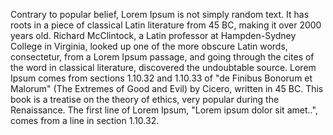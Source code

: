 Contrary to popular belief, Lorem Ipsum is not simply random text. It has roots in a piece of classical
Latin literature from 45 BC, making it over 2000 years old. Richard McClintock, a Latin professor
at Hampden-Sydney College in Virginia, looked up one of the more obscure Latin words, consectetur,
from a Lorem Ipsum passage, and going through the cites of the word in classical literature,
discovered the undoubtable source. Lorem Ipsum comes from sections 1.10.32 and 1.10.33 of "de Finibus
Bonorum et Malorum" (The Extremes of Good and Evil) by Cicero, written in 45 BC. This book is a treatise
on the theory of ethics, very popular during the Renaissance. The first line of Lorem Ipsum,
"Lorem ipsum dolor sit amet..", comes from a line in section 1.10.32.
    